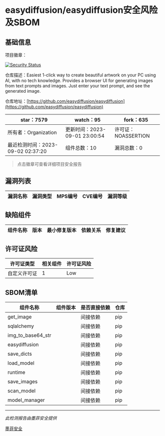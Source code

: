 # easydiffusion/easydiffusion安全风险及SBOM

## 基础信息

项目徽章：

[![Security Status](https://www.murphysec.com/platform3/v31/badge/1697679938307276800.svg)](https://www.murphysec.com/console/report/1696955703502921728/1697679938307276800)

仓库描述：Easiest 1-click way to create beautiful artwork on your PC using AI, with no tech knowledge. Provides a browser UI for generating images from text prompts and images. Just enter your text prompt, and see the generated image.

仓库地址：[https://github.com/easydiffusion/easydiffusion](https://github.com/easydiffusion/easydiffusion)

| star：7579 | watch：95 | fork：635 |
| ----------- | -------------- | ------------ |
| 所有者：Organization | 更新时间：2023-09-01 23:00:54 | 许可证：NOASSERTION |
| 最近检测时间：2023-09-02 02:37:20 | 组件总数：10 | 漏洞总数：0 |

> 点击徽章可查看详细项目安全报告



## 漏洞列表

| 漏洞名称 | 漏洞类型 | MPS编号 | CVE编号 | 漏洞等级 |
| ------- | ------ | ------- | ------ | ----- |





## 缺陷组件

| 组件名称 | 版本 | 最小修复版本 | 依赖关系 | 修复建议 |
| -------- | ---- | ------------ | -------- | -------- |





## 许可证风险

| 许可证类型 | 相关组件 | 许可证风险 |
| ---------- | -------- | ---------- |
|自定义许可证|1|Low|




## SBOM清单

| 组件名称 | 组件版本 | 是否直接依赖 | 仓库 |
| -------- | -------- | ------------ | ---- |
|get_image||间接依赖|pip|
|sqlalchemy||间接依赖|pip|
|img_to_base64_str||间接依赖|pip|
|easydiffusion||间接依赖|pip|
|save_dicts||间接依赖|pip|
|load_model||间接依赖|pip|
|runtime||间接依赖|pip|
|save_images||间接依赖|pip|
|scan_model||间接依赖|pip|
|model_manager||间接依赖|pip|


------

*此检测报告由墨菲安全提供*

[墨菲安全](www.murphysec.com)